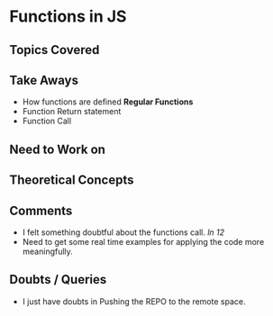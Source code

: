 # Functions in JS

## Topics Covered

## Take Aways

- How functions are defined **Regular Functions**
- Function Return statement
- Function Call

## Need to Work on

## Theoretical Concepts

## Comments

- I felt something doubtful about the functions call. _ln 12_
- Need to get some real time examples for applying the code more meaningfully.

## Doubts / Queries

- I just have doubts in Pushing the REPO to the remote space.
